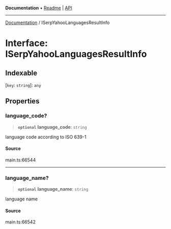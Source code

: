 **Documentation** • [Readme](../README.md) \| [API](../globals.md)

***

[Documentation](../README.md) / ISerpYahooLanguagesResultInfo

# Interface: ISerpYahooLanguagesResultInfo

## Indexable

 \[`key`: `string`\]: `any`

## Properties

### language\_code?

> **`optional`** **language\_code**: `string`

language code according to ISO 639-1

#### Source

main.ts:66544

***

### language\_name?

> **`optional`** **language\_name**: `string`

language name

#### Source

main.ts:66542
